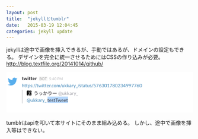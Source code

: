 ```yaml
---
layout: post
title:  "jekyllとtumblr"
date:   2015-03-19 12:04:45
categories: jekyll update
---
```

jekyllは途中で画像を挿入できるが、手動ではあるが、ドメインの設定もできる。
デザインを完全に統一させるためにはCSSの作り込みが必要。
http://blog.textfile.org/20141014/github/

![sample](/images/test.png)

tumblrはapiを叩いて本サイトにそのまま組み込める。
しかし、途中で画像を挿入等はできない。